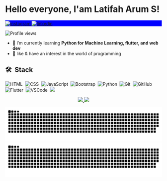 <h1 align="left">Hello everyone, I'am Latifah Arum S!</h1>
<p align="left" style="background:blue">
  <a href="https://www.instagram.com/latifaharums/?hl=id" target="_blank">
    <img align="center" src="https://img.shields.io/badge/-latifaharums-05122A?style=flat&logo=instagram" alt="instagram"/>
  </a>
  <a href="https://id.linkedin.com/in/latifaharums" target="_blank">
    <img align="center" src="https://img.shields.io/badge/-latifaharums-05122A?style=flat&logo=linkedin" alt="linkedin"/>
  </a>
</p>

<p align="left"> <img src="https://komarev.com/ghpvc/?username=latifaharums&color=blueviolet" alt="Profile views" /> </p>

- 🌱  I’m currently learning **Python for Machine Learning, flutter, and web dev**
- 🚀  like & have an interest in the world of programming


## 🛠 &nbsp;Stack
![HTML](https://img.shields.io/badge/-HTML-05122A?style=flat&logo=HTML5)&nbsp;
![CSS](https://img.shields.io/badge/-CSS-05122A?style=flat&logo=CSS3&logoColor=1572B6)&nbsp;
![JavaScript](https://img.shields.io/badge/-JavaScript-05122A?style=flat&logo=javascript)&nbsp;
![Bootstrap](https://img.shields.io/badge/-Bootstrap-05122A?style=flat&logo=bootstrap)&nbsp;
![Python](https://img.shields.io/badge/-Python-05122A?style=flat&logo=python)&nbsp;
![Git](https://img.shields.io/badge/-Git-05122A?style=flat&logo=git)&nbsp;
![GitHub](https://img.shields.io/badge/-GitHub-05122A?style=flat&logo=github)&nbsp;
![Flutter](https://img.shields.io/badge/-Flutter-05122A?style=flat&logo=flutter)&nbsp;
![VSCode](https://img.shields.io/badge/-VSCode-05122A?style=flat&logo=visual-studio-code&logoColor=007ACC)&nbsp;
<a href="https://www.youtube.com/watch?v=dQw4w9WgXcQ"><img src="https://user-images.githubusercontent.com/73097560/115834477-dbab4500-a447-11eb-908a-139a6edaec5c.gif"></a>

<p align="center">
<a href="https://github.com/RedBlood639">
  <img height="180em" src="https://github-readme-stats-eight-theta.vercel.app/api?username=latifaharums&show_icons=true&theme=algolia&include_all_commits=true&count_private=true"/>
  <img height="180em" src="https://github-readme-stats-eight-theta.vercel.app/api/top-langs/?username=latifaharums&layout=compact&langs_count=8&theme=algolia"/>
</a>
</p>

![github contribution grid snake animation](https://raw.githubusercontent.com/platane/platane/output/github-contribution-grid-snake-dark.svg#gh-dark-mode-only)![github contribution grid snake animation](https://raw.githubusercontent.com/platane/platane/output/github-contribution-grid-snake.svg#gh-light-mode-only)
